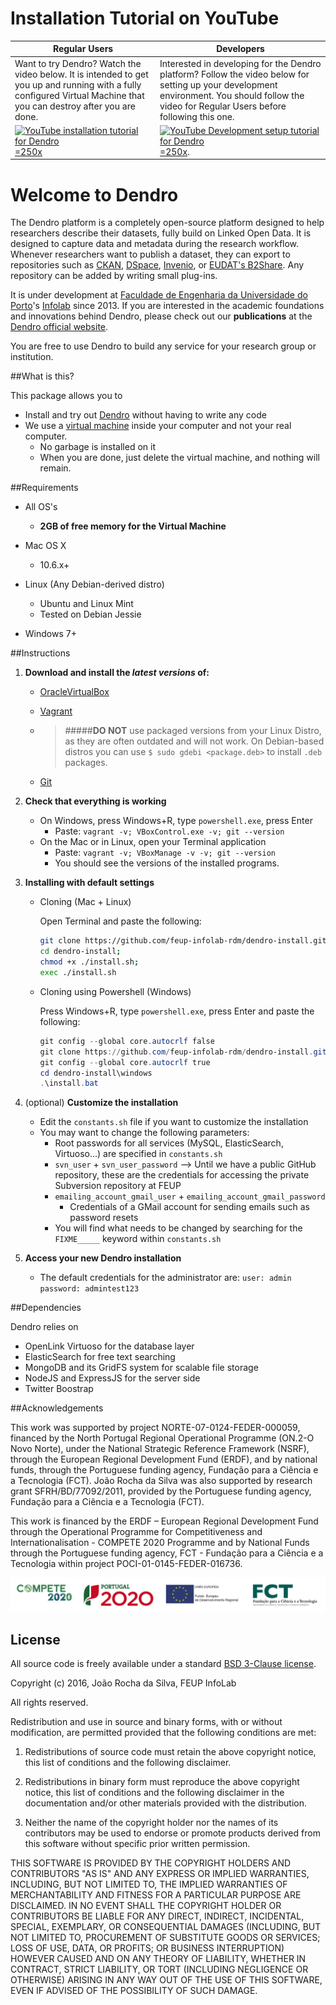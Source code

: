 #	Installation Tutorial on YouTube

| Regular Users            | Developers                                                                              |
|--------------------|------------------------------------------------------------------------------------------|
| Want to try Dendro? Watch the video below. It is intended to get you up and running with a fully configured Virtual Machine that you can destroy after you are done. | Interested in developing for the Dendro platform? Follow the video below for setting up your development environment. You should follow the video for Regular Users before following this one. |
| [![YouTube installation tutorial for Dendro](http://i.imgur.com/gRj2OIA.png) =250x](https://www.youtube.com/watch?v=YEKQ1InfmOE) | [![YouTube Development setup tutorial for Dendro](http://i.imgur.com/Em8MuNn.png) =250x](https://www.youtube.com/watch?v=eXgyO9S4tl4). | 



#	Welcome to Dendro

The Dendro platform is a completely open-source platform designed to help researchers describe their datasets, fully build on Linked Open Data. It is designed to capture data and metadata during the research workflow. Whenever researchers want to publish a dataset, they can export to repositories such as [CKAN](http://ckan.org/), [DSpace](http://www.dspace.org/), [Invenio](http://invenio-software.org/), or [EUDAT's B2Share](https://www.eudat.eu/services/b2share). Any repository can be added by writing small plug-ins.

It is under development at [Faculdade de Engenharia da Universidade do Porto](https://www.fe.up.pt/)'s [Infolab](http://infolab.fe.up.pt) since 2013. If you are interested in the academic foundations and innovations behind Dendro, please check out our **publications** at the [Dendro official website](http://dendro.fe.up.pt).


You are free to use Dendro to build any service for your research group or institution.

##What is this?

This package allows you to 

 * Install and try out [Dendro](http://dendro.fe.up.pt/blog/index.php/dendro/) without having to write any code
 * We use a [virtual machine](https://en.wikipedia.org/wiki/Virtual_machine) inside your computer and not your real computer. 
   * No garbage is installed on it
   * When you are done, just delete the virtual machine, and nothing will remain.

##Requirements

* All OS's
	* **2GB of free memory for the Virtual Machine**

* Mac OS X 
	* 10.6.x+

* Linux (Any Debian-derived distro)
	* Ubuntu and Linux Mint
	* Tested on Debian Jessie 

* Windows 7+


##Instructions
1. **Download and install the _latest versions_ of:**
	*	[OracleVirtualBox](https://www.virtualbox.org/)
	*	[Vagrant](https://www.vagrantup.com/downloads.html)

	*	> #####**DO NOT** use packaged versions from your Linux Distro, as they are often outdated and will not work. On Debian-based distros you can use `$ sudo gdebi <package.deb>` to install `.deb` packages.
	* 	[Git](https://git-scm.com/downloads)

2. **Check that everything is working**
	* On Windows, press Windows+R, type `powershell.exe`, press Enter
		* Paste: `vagrant -v; VBoxControl.exe -v; git --version`
	* On the Mac or in Linux, open your Terminal application
		* Paste: `vagrant -v; VBoxManage -v -v; git --version`
		* You should see the versions of the installed programs.

3. **Installing with default settings**
	* Cloning (Mac + Linux)
	
		Open Terminal and paste the following:
		
		```bash	
		git clone https://github.com/feup-infolab-rdm/dendro-install.git;
		cd dendro-install;
		chmod +x ./install.sh;
		exec ./install.sh
		```
	* Cloning using Powershell (Windows) 
	
		Press Windows+R, type `powershell.exe`, press Enter and paste the following:
		
		```powershell
		git config --global core.autocrlf false
		git clone https://github.com/feup-infolab-rdm/dendro-install.git
		git config --global core.autocrlf true 
		cd dendro-install\windows
		.\install.bat
		```

4. (optional) **Customize the installation**
	* Edit the `constants.sh` file if you want to customize the installation
	* You may want to change the following parameters:
		* Root passwords for all services (MySQL, ElasticSearch, Virtuoso...) are specified in `constants.sh`
		* `svn_user` + `svn_user_password` --> Until we have a public GitHub repository, these are the credentials for accessing the private Subversion repository at FEUP
		* `emailing_account_gmail_user` + `emailing_account_gmail_password`  
			* Credentials of a GMail account for sending emails such as password resets
		* You will find what needs to be changed by searching for the `FIXME_____` keyword within `constants.sh`

5. **Access your new Dendro installation**
	* The default credentials for the administrator are:
		`user: admin`
		`password: admintest123`

##Dependencies

Dendro relies on

 * OpenLink Virtuoso for the database layer
 * ElasticSearch for free text searching
 * MongoDB and its GridFS system for scalable file storage
 * NodeJS and ExpressJS for the server side
 * Twitter Boostrap

##Acknowledgements

This work was supported by project NORTE-07-0124-FEDER-000059, financed by the North Portugal Regional Operational Programme (ON.2-O Novo Norte), under the National Strategic Reference Framework (NSRF), through the European Regional Development Fund (ERDF), and by national funds, through the Portuguese funding agency, Fundação para a Ciência e a Tecnologia (FCT). João Rocha da Silva was also supported by research grant SFRH/BD/77092/2011, provided by the Portuguese funding agency, Fundação para a Ciência e a Tecnologia (FCT).

This work is financed by the ERDF – European Regional Development Fund through the Operational Programme for Competitiveness and Internationalisation - COMPETE 2020 Programme and by National Funds through the Portuguese funding agency, FCT - Fundação para a Ciência e a Tecnologia within project POCI-01-0145-FEDER-016736.

<img src="https://github.com/feup-infolab-rdm/dendro-install/raw/master/logos.jpg">

## License

All source code is freely available under a standard [BSD 3-Clause license](https://opensource.org/licenses/BSD-3-Clause).

Copyright (c) 2016, João Rocha da Silva, FEUP InfoLab

All rights reserved.

Redistribution and use in source and binary forms, with or without modification, are permitted provided that the following conditions are met:

1. Redistributions of source code must retain the above copyright notice, this list of conditions and the following disclaimer.

2. Redistributions in binary form must reproduce the above copyright notice, this list of conditions and the following disclaimer in the documentation and/or other materials provided with the distribution.

3. Neither the name of the copyright holder nor the names of its contributors may be used to endorse or promote products derived from this software without specific prior written permission.

THIS SOFTWARE IS PROVIDED BY THE COPYRIGHT HOLDERS AND CONTRIBUTORS "AS IS" AND ANY EXPRESS OR IMPLIED WARRANTIES, INCLUDING, BUT NOT LIMITED TO, THE IMPLIED WARRANTIES OF MERCHANTABILITY AND FITNESS FOR A PARTICULAR PURPOSE ARE DISCLAIMED. IN NO EVENT SHALL THE COPYRIGHT HOLDER OR CONTRIBUTORS BE LIABLE FOR ANY DIRECT, INDIRECT, INCIDENTAL, SPECIAL, EXEMPLARY, OR CONSEQUENTIAL DAMAGES (INCLUDING, BUT NOT LIMITED TO, PROCUREMENT OF SUBSTITUTE GOODS OR SERVICES; LOSS OF USE, DATA, OR PROFITS; OR BUSINESS INTERRUPTION) HOWEVER CAUSED AND ON ANY THEORY OF LIABILITY, WHETHER IN CONTRACT, STRICT LIABILITY, OR TORT (INCLUDING NEGLIGENCE OR OTHERWISE) ARISING IN ANY WAY OUT OF THE USE OF THIS SOFTWARE, EVEN IF ADVISED OF THE POSSIBILITY OF SUCH DAMAGE.
